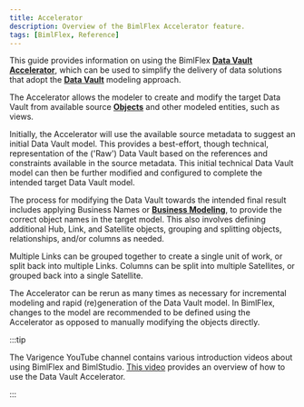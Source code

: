 ```yaml
---
title: Accelerator
description: Overview of the BimlFlex Accelerator feature.
tags: [BimlFlex, Reference]
---
```

This guide provides information on using the BimlFlex [**Data Vault Accelerator**](./accelerator), which can be used to simplify the delivery of data solutions that adopt the [**Data Vault**](../delivering-data-vault) modeling approach.

The Accelerator allows the modeler to create and modify the target Data Vault from available source [**Objects**](./object-editor) and other modeled entities, such as views.

Initially, the Accelerator will use the available source metadata to suggest an initial Data Vault model. This provides a best-effort, though technical, representation of the ('Raw') Data Vault based on the references and constraints available in the source metadata. This initial technical Data Vault model can then be further modified and configured to complete the intended target Data Vault model.

The process for modifying the Data Vault towards the intended final result includes applying Business Names or [**Business Modeling**](./business-modeling), to provide the correct object names in the target model. This also involves defining additional Hub, Link, and Satellite objects, grouping and splitting objects, relationships, and/or columns as needed.

Multiple Links can be grouped together to create a single unit of work, or split back into multiple Links. Columns can be split into multiple Satellites, or grouped back into a single Satellite.

The Accelerator can be rerun as many times as necessary for incremental modeling and rapid (re)generation of the Data Vault model. In BimlFlex, changes to the model are recommended to be defined using the Accelerator as opposed to manually modifying the objects directly.



:::tip

The Varigence YouTube channel contains various introduction videos about using BimlFlex and BimlStudio. [This video](https://www.youtube.com/watch?v=w1UTANpF_ug?rel=0&autoplay=0) provides an overview of how to use the Data Vault Accelerator.

:::

